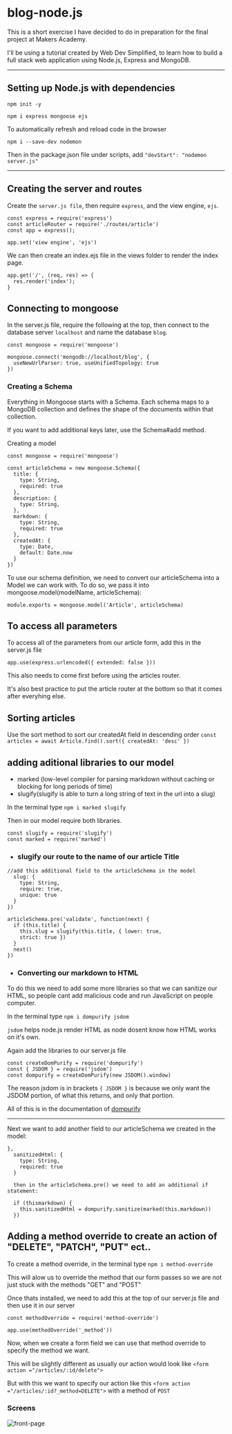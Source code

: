 # blog-node.js

This is a short exercise I have decided to do in preparation for the final project at Makers Academy.

I'll be using a tutorial created by Web Dev Simplified, to learn how to build a full stack web application using Node.js, Express and MongoDB.

-------------------------------------------------------------------------------------

## Setting up Node.js with dependencies

```
npm init -y

npm i express mongoose ejs
```

To automatically refresh and reload code in the browser
```
npm i --save-dev nodemon
```
Then in the package.json file under scripts, add `"devStart": "nodemon server.js"`

-------------------------------------------------------------------------------------

## Creating the server and routes

Create the `server.js file`, then require `express`, and the view engine, `ejs`.

```
const express = require('express')
const articleRouter = require('./routes/article')
const app = express();

app.set('view engine', 'ejs')
```

We can then create an index.ejs file in the views folder to render the index page.

```
app.get('/', (req, res) => {
  res.render('index');
}
```

## Connecting to mongoose

In the server.js file, require the following at the top, then connect to the database server `localhost` and name the database `blog`.
```
const mongoose = require('mongoose')

mongoose.connect('mongodb://localhost/blog', {
  useNewUrlParser: true, useUnifiedTopology: true 
})

```
### Creating a Schema

Everything in Mongoose starts with a Schema. Each schema maps to a MongoDB collection and defines the shape of the documents within that collection.

If you want to add additional keys later, use the Schema#add method.

Creating a model

```
const mongoose = require('mongoose')

const articleSchema = new mongoose.Schema({
  title: {
    type: String,
    required: true
  },
  description: {
    type: String,
  },
  markdown: {
    type: String,
    required: true
  },
  createdAt: {
    type: Date,
    default: Date.now
  }
})
```

To use our schema definition, we need to convert our articleSchema into a Model we can work with. To do so, we pass it into mongoose.model(modelName, articleSchema):

`module.exports = mongoose.model('Article', articleSchema)`

## To access all parameters

To access all of the parameters from our article form, add this in the server.js file
```
app.use(express.urlencoded({ extended: false }))
```
This also needs to come first before using the articles router.

It's also best practice to put the article router at the bottom so that it comes after everyhing else.

## Sorting articles

Use the sort method to sort our createdAt field in descending order
`const articles = await Article.find().sort({ createdAt: 'desc' })`

## adding aditional libraries to our model

- marked (low-level compiler for parsing markdown without caching or blocking for long periods of time)
- slugify(slugify is able to turn a long string of text in the url into a slug)

In the terminal type `npm i marked slugify`

Then in our model require both libraries.
```
const slugify = require('slugify')
const marked = require('marked')
```

- ### slugify our route to the name of our article Title

```
//add this additional field to the articleSchema in the model
  slug: {
    type: String,
    require: true,
    unique: true
  }
})

articleSchema.pre('validate', function(next) {
  if (this.title) {
    this.slug = slugify(this.title, { lower: true, 
    strict: true })
  }
  next()
})
```

- ### Converting our markdown to HTML

To do this we need to add some more libraries so that we can sanitize our HTML, so people cant add malicious code and run JavaScript on people computer.

In the terminal type `npm i dompurify jsdom` 

`jsdom` helps node.js render HTML as node dosent know how HTML works on it's own.

Again add the libraries to our server.js file 
```
const createDomPurify = require('dompurify')
const { JSDOM } = require('jsdom')
const dompurify = createDomPurify(new JSDOM().window)
```
The reason jsdom is in brackets `{ JSDOM }` is because we only want the JSDOM portion, of what this returns, and only that portion.

All of this is in the documentation of [dompurify](https://www.npmjs.com/package/dompurify)

-------------------------------------

Next we want to add another field to our articleSchema we created in the model:

```
},
  sanitizedHtml: {
    type: String,
    required: true
  }

  then in the articleSchema.pre() we need to add an additional if statement:

  if (thismarkdown) {
    this.sanitizedHtml = dompurify.sanitize(marked(this.markdown))
  })
```


## Adding a method override to create an action of "DELETE", "PATCH", "PUT" ect..

To create a method override, in the terminal type `npm i method-override` 

This will alow us to override the method that our form passes so we are not just stuck with the methods "GET" and "POST"

Once thats installed, we need to add this at the top of our server.js file and then use it in our server
```
const methodOverride = require('method-override')

app.use(methodOverride('_method'))
```

Now, when we create a form field we can use that method override to specify the method we want.

This will be slightly different as usually our action would look like `<form action ="/articles/:id/delete">`

But with this we want to specify our action like this `<form action ="/articles/:id?_method=DELETE">` with a method of `POST`

### Screens

<img alt ='front-page' src ='https://raw.githubusercontent.com/frank-mck/blog-node.js/main/img/Screenshot%202021-08-08%20at%2012.44.21.png'>
